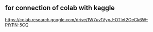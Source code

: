 ## for connection of colab with kaggle

https://colab.research.google.com/drive/1W7uv1VypJ-OTIet2OeCk6W-PiYPN-5CQ

